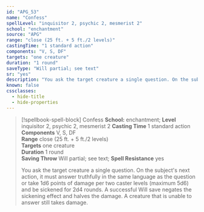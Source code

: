 ```yaml
---
id: "APG_53"
name: "Confess"
spellLevel: "inquisitor 2, psychic 2, mesmerist 2"
school: "enchantment"
source: "APG"
range: "close (25 ft. + 5 ft./2 levels)"
castingTime: "1 standard action"
components: "V, S, DF"
targets: "one creature"
duration: "1 round"
saveType: "Will partial; see text"
sr: "yes"
description: "You ask the target creature a single question. On the subject's next action, it must answer truthfully in the same language as the question or take 1d6 points of damage per two caster levels (maximum 5d6) and be sickened for 2d4 rounds. A successful Will save negates the sickening effect and halves the damage. A creature that is unable to answer still takes damage."
known: false
cssclasses:
  - hide-title
  - hide-properties
---
```


> [!spellbook-spell-block] Confess
> **School:** enchantment; **Level** inquisitor 2, psychic 2, mesmerist 2
> **Casting Time** 1 standard action  
> **Components** V, S, DF  
> **Range** close (25 ft. + 5 ft./2 levels)  
> **Targets** one creature  
> **Duration** 1 round  
> **Saving Throw** Will partial; see text; **Spell Resistance** yes
> 
> You ask the target creature a single question. On the subject's next action, it must answer truthfully in the same language as the question or take 1d6 points of damage per two caster levels (maximum 5d6) and be sickened for 2d4 rounds. A successful Will save negates the sickening effect and halves the damage. A creature that is unable to answer still takes damage.